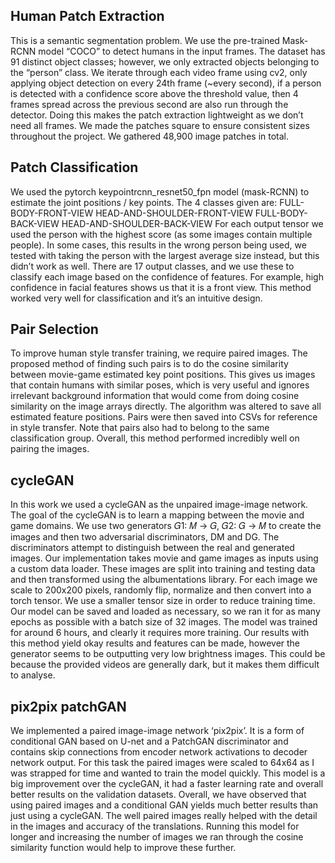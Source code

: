 ## Human Patch Extraction
This is a semantic segmentation problem. We use the
pre-trained Mask-RCNN model “COCO” to detect
humans in the input frames. The dataset has 91 distinct
object classes; however, we only extracted objects
belonging to the “person” class. We iterate through
each video frame using cv2, only applying object
detection on every 24th frame (~every second), if a
person is detected with a confidence score above the
threshold value, then 4 frames spread across the
previous second are also run through the detector.
Doing this makes the patch extraction lightweight as we
don’t need all frames. We made the patches square to
ensure consistent sizes throughout the project. We
gathered 48,900 image patches in total.

## Patch Classification
We used the pytorch
keypointrcnn_resnet50_fpn model (mask-RCNN) to
estimate the joint positions / key points. The 4 classes
given are:
FULL-BODY-FRONT-VIEW
HEAD-AND-SHOULDER-FRONT-VIEW
FULL-BODY-BACK-VIEW
HEAD-AND-SHOULDER-BACK-VIEW
For each output tensor we used the person with the
highest score (as some images contain multiple people).
In some cases, this results in the wrong person being
used, we tested with taking the person with the largest
average size instead, but this didn’t work as well. There
are 17 output classes, and we use these to classify each
image based on the confidence of features. For
example, high confidence in facial features shows us
that it is a front view. This method worked very well for
classification and it’s an intuitive design.

## Pair Selection
To improve human style transfer training, we require
paired images. The proposed method of finding such
pairs is to do the cosine similarity between movie-game
estimated key point positions. 
This gives us images that contain
humans with similar poses, which is very useful and
ignores irrelevant background information that would
come from doing cosine similarity on the image arrays
directly. The algorithm was altered to save all
estimated feature positions. Pairs were then saved into
CSVs for reference in style transfer. Note that pairs also had
to belong to the same classification group. Overall,
this method performed incredibly well on pairing the
images.

## cycleGAN
In this work we used a cycleGAN as the unpaired
image-image network. The goal of the cycleGAN is to
learn a mapping between the movie and game domains.
We use two generators 𝐺1: 𝑀 → 𝐺, 𝐺2: 𝐺 → 𝑀 to create
the images and then two adversarial discriminators, DM
and DG. The discriminators attempt to distinguish
between the real and generated images.
Our implementation takes movie and game images as
inputs using a custom data loader. These images are
split into training and testing data and then transformed
using the albumentations library. For each image we
scale to 200x200 pixels, randomly flip, normalize and
then convert into a torch tensor. We use a smaller tensor
size in order to reduce training time. Our model can be
saved and loaded as necessary, so we ran it for as many
epochs as possible with a batch size of 32 images.
The model was trained for around 6 hours, and clearly it
requires more training. Our results with this method yield okay results and
features can be made, however the generator seems to
be outputting very low brightness images. This could be
because the provided videos are generally dark, but it
makes them difficult to analyse.

## pix2pix patchGAN 
We implemented a paired image-image
network ‘pix2pix’. It is a form of conditional GAN
based on U-net and a PatchGAN discriminator and
contains skip connections from encoder network
activations to decoder network output. 
For this task the paired images were scaled to
64x64 as I was strapped for time and wanted to train the
model quickly. This model is a big improvement over
the cycleGAN, it had a faster learning rate and overall
better results on the validation datasets.
Overall, we have observed that using paired images and
a conditional GAN yields much better results than just
using a cycleGAN. The well paired images really
helped with the detail in the images and accuracy of the
translations. Running this model for longer and
increasing the number of images we ran through the
cosine similarity function would help to improve these
further.










